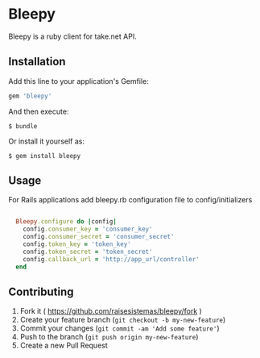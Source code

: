 # Bleepy

Bleepy is a ruby client for take.net API.

## Installation

Add this line to your application's Gemfile:

```ruby
gem 'bleepy'
```

And then execute:

    $ bundle

Or install it yourself as:

    $ gem install bleepy

## Usage

For Rails applications add bleepy.rb configuration file to config/initializers

```ruby

  Bleepy.configure do |config|
    config.consumer_key = 'consumer_key'
    config.consumer_secret = 'consumer_secret'
    config.token_key = 'token_key'
    config.token_secret = 'token_secret'
    config.callback_url = 'http://app_url/controller'
  end

```


## Contributing

1. Fork it ( https://github.com/raisesistemas/bleepy/fork )
2. Create your feature branch (`git checkout -b my-new-feature`)
3. Commit your changes (`git commit -am 'Add some feature'`)
4. Push to the branch (`git push origin my-new-feature`)
5. Create a new Pull Request
